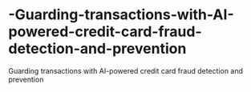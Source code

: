 # -Guarding-transactions-with-AI-powered-credit-card-fraud-detection-and-prevention
 Guarding transactions with AI-powered credit card fraud detection and prevention

